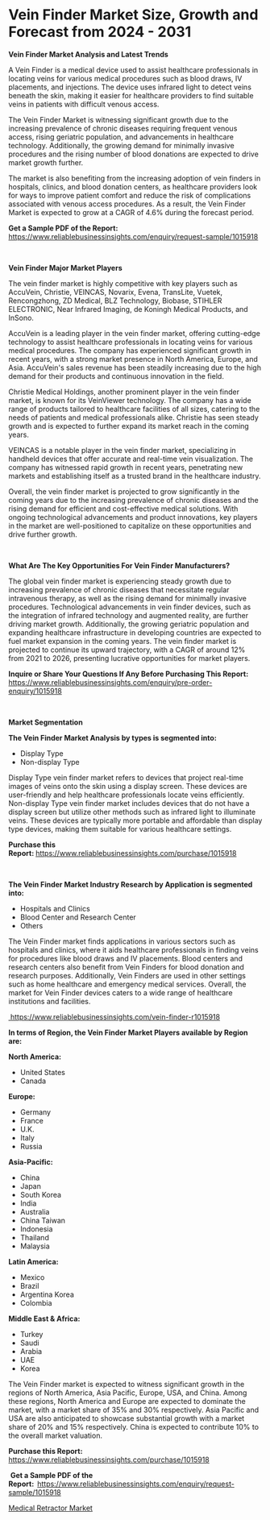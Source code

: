 <p><h1>Vein Finder Market Size, Growth and Forecast from 2024 - 2031</h1></p><p><strong>Vein Finder Market Analysis and Latest Trends</strong></p>
<p><p>A Vein Finder is a medical device used to assist healthcare professionals in locating veins for various medical procedures such as blood draws, IV placements, and injections. The device uses infrared light to detect veins beneath the skin, making it easier for healthcare providers to find suitable veins in patients with difficult venous access.</p><p>The Vein Finder Market is witnessing significant growth due to the increasing prevalence of chronic diseases requiring frequent venous access, rising geriatric population, and advancements in healthcare technology. Additionally, the growing demand for minimally invasive procedures and the rising number of blood donations are expected to drive market growth further.</p><p>The market is also benefiting from the increasing adoption of vein finders in hospitals, clinics, and blood donation centers, as healthcare providers look for ways to improve patient comfort and reduce the risk of complications associated with venous access procedures. As a result, the Vein Finder Market is expected to grow at a CAGR of 4.6% during the forecast period.</p></p>
<p><strong>Get a Sample PDF of the Report:&nbsp;</strong> <a href="https://www.reliablebusinessinsights.com/enquiry/request-sample/1015918">https://www.reliablebusinessinsights.com/enquiry/request-sample/1015918</a></p>
<p>&nbsp;</p>
<p><strong>Vein Finder Major Market Players</strong></p>
<p><p>The vein finder market is highly competitive with key players such as AccuVein, Christie, VEINCAS, Novarix, Evena, TransLite, Vuetek, Rencongzhong, ZD Medical, BLZ Technology, Biobase, STIHLER ELECTRONIC, Near Infrared Imaging, de Koningh Medical Products, and InSono. </p><p>AccuVein is a leading player in the vein finder market, offering cutting-edge technology to assist healthcare professionals in locating veins for various medical procedures. The company has experienced significant growth in recent years, with a strong market presence in North America, Europe, and Asia. AccuVein's sales revenue has been steadily increasing due to the high demand for their products and continuous innovation in the field.</p><p>Christie Medical Holdings, another prominent player in the vein finder market, is known for its VeinViewer technology. The company has a wide range of products tailored to healthcare facilities of all sizes, catering to the needs of patients and medical professionals alike. Christie has seen steady growth and is expected to further expand its market reach in the coming years.</p><p>VEINCAS is a notable player in the vein finder market, specializing in handheld devices that offer accurate and real-time vein visualization. The company has witnessed rapid growth in recent years, penetrating new markets and establishing itself as a trusted brand in the healthcare industry.</p><p>Overall, the vein finder market is projected to grow significantly in the coming years due to the increasing prevalence of chronic diseases and the rising demand for efficient and cost-effective medical solutions. With ongoing technological advancements and product innovations, key players in the market are well-positioned to capitalize on these opportunities and drive further growth.</p></p>
<p>&nbsp;</p>
<p><strong>What Are The Key Opportunities For Vein Finder Manufacturers?</strong></p>
<p><p>The global vein finder market is experiencing steady growth due to increasing prevalence of chronic diseases that necessitate regular intravenous therapy, as well as the rising demand for minimally invasive procedures. Technological advancements in vein finder devices, such as the integration of infrared technology and augmented reality, are further driving market growth. Additionally, the growing geriatric population and expanding healthcare infrastructure in developing countries are expected to fuel market expansion in the coming years. The vein finder market is projected to continue its upward trajectory, with a CAGR of around 12% from 2021 to 2026, presenting lucrative opportunities for market players.</p></p>
<p><strong>Inquire or Share Your Questions If Any Before Purchasing This Report:</strong> <a href="https://www.reliablebusinessinsights.com/enquiry/pre-order-enquiry/1015918">https://www.reliablebusinessinsights.com/enquiry/pre-order-enquiry/1015918</a></p>
<p>&nbsp;</p>
<p><strong>Market Segmentation</strong></p>
<p><strong>The Vein Finder Market Analysis by types is segmented into:</strong></p>
<p><ul><li>Display Type</li><li>Non-display Type</li></ul></p>
<p><p>Display Type vein finder market refers to devices that project real-time images of veins onto the skin using a display screen. These devices are user-friendly and help healthcare professionals locate veins efficiently. Non-display Type vein finder market includes devices that do not have a display screen but utilize other methods such as infrared light to illuminate veins. These devices are typically more portable and affordable than display type devices, making them suitable for various healthcare settings.</p></p>
<p><strong>Purchase this Report:&nbsp;</strong><a href="https://www.reliablebusinessinsights.com/purchase/1015918">https://www.reliablebusinessinsights.com/purchase/1015918</a></p>
<p>&nbsp;</p>
<p><strong>The Vein Finder Market Industry Research by Application is segmented into:</strong></p>
<p><ul><li>Hospitals and Clinics</li><li>Blood Center and Research Center</li><li>Others</li></ul></p>
<p><p>The Vein Finder market finds applications in various sectors such as hospitals and clinics, where it aids healthcare professionals in finding veins for procedures like blood draws and IV placements. Blood centers and research centers also benefit from Vein Finders for blood donation and research purposes. Additionally, Vein Finders are used in other settings such as home healthcare and emergency medical services. Overall, the market for Vein Finder devices caters to a wide range of healthcare institutions and facilities.</p></p>
<p><a href="https://www.reliablebusinessinsights.com/vein-finder-r1015918">&nbsp;https://www.reliablebusinessinsights.com/vein-finder-r1015918</a></p>
<p><strong>In terms of Region, the Vein Finder Market Players available by Region are:</strong></p>
<p>
    <p> <strong> North America: </strong>
        <ul>
            <li>United States</li>
            <li>Canada</li>
        </ul>
        </p> 
    <p> <strong> Europe: </strong>
        <ul>
            <li>Germany</li>
            <li>France</li>
            <li>U.K.</li>
            <li>Italy</li>
            <li>Russia</li>
        </ul>
        </p> 
    <p> <strong> Asia-Pacific: </strong>
        <ul>
            <li>China</li>
            <li>Japan</li>
            <li>South Korea</li>
            <li>India</li>
            <li>Australia</li>
            <li>China Taiwan</li>
            <li>Indonesia</li>
            <li>Thailand</li>
            <li>Malaysia</li>
        </ul>
        </p> 
    <p> <strong> Latin America: </strong>
        <ul>
            <li>Mexico</li>
            <li>Brazil</li>
            <li>Argentina Korea</li>
            <li>Colombia</li>
        </ul>
        </p> 
    <p> <strong> Middle East & Africa: </strong>
        <ul>
            <li>Turkey</li>
            <li>Saudi</li>
            <li>Arabia</li>
            <li>UAE</li>
            <li>Korea</li>
        </ul>
    </p>
    </p>
<p><p>The Vein Finder market is expected to witness significant growth in the regions of North America, Asia Pacific, Europe, USA, and China. Among these regions, North America and Europe are expected to dominate the market, with a market share of 35% and 30% respectively. Asia Pacific and USA are also anticipated to showcase substantial growth with a market share of 20% and 15% respectively. China is expected to contribute 10% to the overall market valuation.</p></p>
<p><strong>Purchase this Report: </strong><a href="https://www.reliablebusinessinsights.com/purchase/1015918">https://www.reliablebusinessinsights.com/purchase/1015918</a></p>
<p>&nbsp;<strong>Get a Sample PDF of the Report:&nbsp;&nbsp;</strong><a href="https://www.reliablebusinessinsights.com/enquiry/request-sample/1015918">https://www.reliablebusinessinsights.com/enquiry/request-sample/1015918</a></p>
<p><strong></strong></p>
<p><p><a href="https://github.com/topanyudistiraadinugraha/Market-Research-Report-List-1/blob/main/medical-retractor-market.md">Medical Retractor Market</a></p></p>